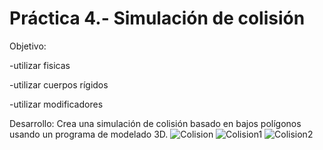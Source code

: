 # Práctica 4.- Simulación de colisión

Objetivo:



-utilizar fisicas 


-utilizar cuerpos rígidos



-utilizar  modificadores

Desarrollo: Crea una simulación de colisión basado en bajos polígonos usando un programa de modelado 3D.
![Colision](https://github.com/Manuel40702/Simulacion_Por_Computadora_JoseManuelNunez/assets/145162147/5ccea3eb-6dfe-4fd6-9c26-cc8046768e7d)
![Colision1](https://github.com/Manuel40702/Simulacion_Por_Computadora_JoseManuelNunez/assets/145162147/a37a52e9-ec41-4844-9106-d375587707ed)
![Colision2](https://github.com/Manuel40702/Simulacion_Por_Computadora_JoseManuelNunez/assets/145162147/4984ebf5-ba36-44fc-807a-4e3a4891bca7)

